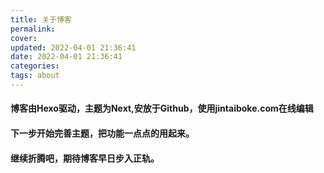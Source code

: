 ```yaml
---
title: 关于博客
permalink: 
cover: 
updated: 2022-04-01 21:36:41
date: 2022-04-01 21:36:41
categories: 
tags: about
---
```

#### 博客由Hexo驱动，主题为Next,安放于Github，使用jintaiboke.com在线编辑
#### 下一步开始完善主题，把功能一点点的用起来。
#### 继续折腾吧，期待博客早日步入正轨。